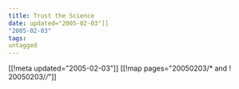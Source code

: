 ```yaml
---
title: Trust the Science
date: updated="2005-02-03"]]
"2005-02-03"
tags:
untagged
---
```

[[!meta updated="2005-02-03"]]
[[!map pages="20050203/* and ! 20050203/*/*"]]
